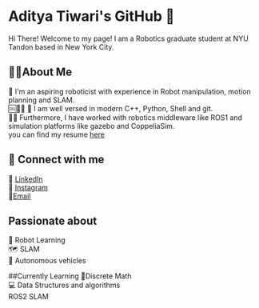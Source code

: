 # Aditya Tiwari's GitHub 👋
Hi There! Welcome to my page! I am a Robotics graduate student at NYU Tandon based in New York City.

## 👨‍💻About Me 
🤖 I'm an aspiring roboticist with experience in Robot manipulation, motion planning and SLAM.<br> 
🆒🐍🐚 🐙 I am well versed in modern C++, Python, Shell and git.<br>
🌵🤖 Furthermore, I have worked with robotics middleware like ROS1 and simulation platforms like gazebo and CoppeliaSim.<br>
you can find my resume [here](https://1drv.ms/b/s!AsBNdYx8BYsPgaNPYhSbyAbvIGvXqQ?e=R5bzZd)

## 🤝 Connect with me
💼 [LinkedIn](https://www.linkedin.com/in/aditya-tiwari-8802b2236/)<br>
📱 [Instagram](https://www.instagram.com/aditiwari09/)<br>
 📧[Email](at5701@nyu.edu)<br>

## Passionate about
🧠 Robot Learning<br>
🗺️ SLAM<br>
🚗 Autonomous vehicles<br>

##Currently Learning
🔢Discrete Math<br>
💻 Data Structures and algorithms<br>
ROS2 SLAM<br>
